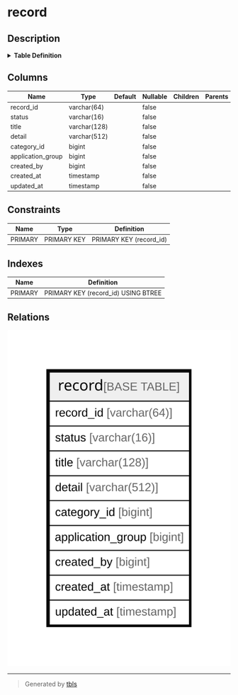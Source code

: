# record

## Description

<details>
<summary><strong>Table Definition</strong></summary>

```sql
CREATE TABLE `record` (
  `record_id` varchar(64) NOT NULL,
  `status` varchar(16) NOT NULL,
  `title` varchar(128) NOT NULL,
  `detail` varchar(512) NOT NULL,
  `category_id` bigint NOT NULL,
  `application_group` bigint NOT NULL,
  `created_by` bigint NOT NULL,
  `created_at` timestamp NOT NULL,
  `updated_at` timestamp NOT NULL,
  PRIMARY KEY (`record_id`)
) ENGINE=InnoDB DEFAULT CHARSET=utf8mb4 COLLATE=utf8mb4_0900_ai_ci
```

</details>

## Columns

| Name | Type | Default | Nullable | Children | Parents | Comment |
| ---- | ---- | ------- | -------- | -------- | ------- | ------- |
| record_id | varchar(64) |  | false |  |  |  |
| status | varchar(16) |  | false |  |  |  |
| title | varchar(128) |  | false |  |  |  |
| detail | varchar(512) |  | false |  |  |  |
| category_id | bigint |  | false |  |  |  |
| application_group | bigint |  | false |  |  |  |
| created_by | bigint |  | false |  |  |  |
| created_at | timestamp |  | false |  |  |  |
| updated_at | timestamp |  | false |  |  |  |

## Constraints

| Name | Type | Definition |
| ---- | ---- | ---------- |
| PRIMARY | PRIMARY KEY | PRIMARY KEY (record_id) |

## Indexes

| Name | Definition |
| ---- | ---------- |
| PRIMARY | PRIMARY KEY (record_id) USING BTREE |

## Relations

![er](record.svg)

---

> Generated by [tbls](https://github.com/k1LoW/tbls)
